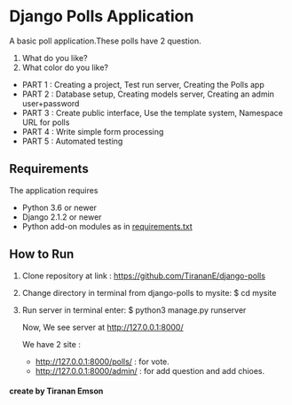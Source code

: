 # Django Polls Application

 A basic poll application.These polls have 2 question.
1. What do you like?
2. What color do you like?

- PART 1 : Creating a project, Test run server, Creating the Polls app
- PART 2 : Database setup, Creating models server, Creating an admin user+password
- PART 3 : Create public interface, Use the template system, Namespace URL for polls
- PART 4 : Write simple form processing
- PART 5 : Automated testing


 ## Requirements

 The application requires
 * Python 3.6 or newer
 * Django 2.1.2 or newer
 * Python add-on modules as in [requirements.txt](requirements.txt)

 ## How to Run


1. Clone repository at link : https://github.com/TirananE/django-polls
2. Change directory in terminal from django-polls to mysite: $ cd mysite
3. Run server in terminal enter: $ python3 manage.py runserver

    Now, We see server at http://127.0.0.1:8000/

    We have 2 site :
    - http://127.0.0.1:8000/polls/ : for vote.
    - http://127.0.0.1:8000/admin/ : for add question and add chioes.



 #### create by Tiranan Emson